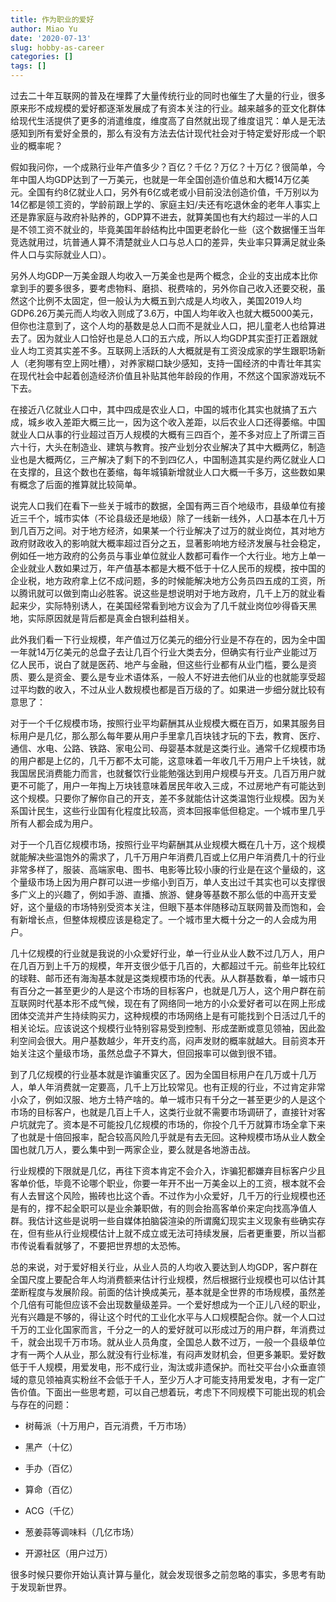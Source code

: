 ```yaml
---
title: 作为职业的爱好
author: Miao Yu
date: '2020-07-13'
slug: hobby-as-career
categories: []
tags: []
---
```


过去二十年互联网的普及在埋葬了大量传统行业的同时也催生了大量的行业，很多原来形不成规模的爱好都逐渐发展成了有资本关注的行业。越来越多的亚文化群体给现代生活提供了更多的消遣维度，维度高了自然就出现了维度诅咒：单人是无法感知到所有爱好全景的，那么有没有方法去估计现代社会对于特定爱好形成一个职业的概率呢？

假如我问你，一个成熟行业年产值多少？百亿？千亿？万亿？十万亿？很简单，今年中国人均GDP达到了一万美元，也就是一年全国创造价值总和大概14万亿美元。全国有约8亿就业人口，另外有6亿或老或小目前没法创造价值，千万别以为14亿都是领工资的，学龄前跟上学的、家庭主妇/夫还有吃退休金的老年人事实上还是靠家庭与政府补贴养的，GDP算不进去，就算美国也有大约超过一半的人口是不领工资不就业的，毕竟美国年龄结构比中国更老龄化一些（这个数据懂王当年竞选就用过，坑普通人算不清楚就业人口与总人口的差异，失业率只算满足就业条件人口与实际就业人口）。

另外人均GDP一万美金跟人均收入一万美金也是两个概念，企业的支出成本比你拿到手的要多很多，要考虑物料、磨损、税费啥的，另外你自己收入还要交税，虽然这个比例不太固定，但一般认为大概五到六成是人均收入，美国2019人均GDP6.26万美元而人均收入则成了3.6万，中国人均年收入也就大概5000美元，但你也注意到了，这个人均的基数是总人口而不是就业人口，把儿童老人也给算进去了。因为就业人口恰好也是总人口的五六成，所以人均GDP其实歪打正着跟就业人均工资其实差不多。互联网上活跃的人大概就是有工资没成家的学生跟职场新人（老狗哪有空上网吐槽），对养家糊口缺少感知，支持一国经济的中青壮年其实在现代社会中起着创造经济价值且补贴其他年龄段的作用，不然这个国家游戏玩不下去。

在接近八亿就业人口中，其中四成是农业人口，中国的城市化其实也就搞了五六成，城乡收入差距大概三比一，因为这个收入差距，以后农业人口还得萎缩。中国就业人口从事的行业超过百万人规模的大概有三四百个，差不多对应上了所谓三百六十行，大头在制造业、建筑与教育。按产业划分农业解决了其中大概两亿，制造业也是大概两亿，三产解决了剩下的不到四亿人，中国制造其实是约两亿就业人口在支撑的，且这个数也在萎缩，每年城镇新增就业人口大概一千多万，这些数如果有概念了后面的推算就比较简单。

说完人口我们在看下一些关于城市的数据，全国有两三百个地级市，县级单位有接近三千个，城市实体（不论县级还是地级）除了一线新一线外，人口基本在几十万到几百万之间。对于地方经济，如果某一个行业解决了过万的就业岗位，其对地方政府财政收入的影响就大概率超过百分之五，显著影响地方经济发展与社会稳定，例如任一地方政府的公务员与事业单位就业人数都可看作一个大行业。地方上单一企业就业人数如果过万，年产值基本都是大概不低于十亿人民币的规模，按中国的企业税，地方政府拿上亿不成问题，多的时候能解决地方公务员四五成的工资，所以腾讯就可以做到南山必胜客。说这些是想说明对于地方政府，几千上万的就业看起来少，实际特别诱人，在美国经常看到地方议会为了几千就业岗位吵得昏天黑地，实际原因就是背后都是真金白银利益相关。

此外我们看一下行业规模，年产值过万亿美元的细分行业是不存在的，因为全中国一年就14万亿美元的总盘子去让几百个行业大类去分，但确实有行业产业能过万亿人民币，说白了就是医药、地产与金融，但这些行业都有从业门槛，要么是资质、要么是资金、要么是专业术语体系，一般人不好进去他们从业的也就能享受超过平均数的收入，不过从业人数规模也都是百万级的了。如果进一步细分就比较有意思了：

对于一个千亿规模市场，按照行业平均薪酬其从业规模大概在百万，如果其服务目标用户是几亿，那么那么每年要从用户手里拿几百块钱才玩的下去，教育、医疗、通信、水电、公路、铁路、家电公司、母婴基本就是这类行业。通常千亿规模市场的用户都是上亿的，几千万都不太可能，这意味着一年收几千万用户上千块钱，就我国居民消费能力而言，也就餐饮行业能勉强达到用户规模与开支。几百万用户就更不可能了，用户一年掏上万块钱意味着居民年收入三成，不过房地产有可能达到这个规模。只要你了解你自己的开支，差不多就能估计这类温饱行业规模。因为关系国计民生，这些行业国有化程度比较高，资本回报率低但稳定。一个城市里几乎所有人都会成为用户。

对于一个几百亿规模市场，按照行业平均薪酬其从业规模大概在几十万，这个规模就能解决些温饱外的需求了，几千万用户年消费几百或上亿用户年消费几十的行业非常多样了，服装、高端家电、图书、电影等比较小康的行业是在这个量级的，这个量级市场上因为用户群可以进一步缩小到百万，单人支出过千其实也可以支撑很多广义上的兴趣了，例如手游、直播、旅游、健身等基数不那么低的中高开支爱好，这个量级的市场特别受资本关注，但眼下基本伴随移动互联网普及而饱和，会有新增长点，但整体规模应该是稳定了。一个城市里大概十分之一的人会成为用户。

几十亿规模的行业就是我说的小众爱好行业，单一行业从业人数不过几万人，用户在几百万到上千万的规模，年开支很少低于几百的，大都超过千元。前些年比较红的球鞋、邮币还有海淘基本就是这类规模市场的代表。从人群基数看，单一城市只有百分之一甚至更少的人是这个市场的目标客户，也就是几万人，这个用户群在前互联网时代基本形不成气候，现在有了网络同一地方的小众爱好者可以在网上形成团体交流并产生持续购买力，这种规模的市场网络上是有可能找到个日活过几千的相关论坛。应该说这个规模行业特别容易受到控制、形成垄断或意见领袖，因此盈利空间会很大。用户基数越少，年开支约高，闷声发财的概率就越大。目前资本开始关注这个量级市场，虽然总盘子不算大，但回报率可以做到很不错。

到了几亿规模的行业基本就是诈骗重灾区了。因为全国目标用户在几万或十几万人，单人年消费就一定要高，几千上万比较常见。也有正规的行业，不过肯定非常小众了，例如汉服、地方土特产啥的。单一城市只有千分之一甚至更少的人是这个市场的目标客户，也就是几百上千人，这类行业就不需要市场调研了，直接针对客户坑就完了。资本是不可能投几亿规模的市场的，你投个几千万就算市场全拿下来了也就是十倍回报率，配合较高风险几乎就是有去无回。这种规模市场从业人数全国也就几万人，要么集中到一两家企业，要么就是各地游击战。

行业规模的下限就是几亿，再往下资本肯定不会介入，诈骗犯都嫌弃目标客户少且客单价低，毕竟不论哪个职业，你要一年开不出一万美金以上的工资，根本就不会有人去冒这个风险，搬砖也比这个香。不过作为小众爱好，几千万的行业规模也还是有的，撑不起全职可以是业余兼职做，有的则会抬高客单价来定向找高净值人群。我估计这些是说明一些自媒体拍脑袋渲染的所谓魔幻现实主义现象有些确实存在，但有些从行业规模估计上就不成立或无法可持续发展，后者更重要，所以当都市传说看看就够了，不要把世界想的太恐怖。

总的来说，对于爱好相关行业，从业人员的人均收入要达到人均GDP，客户群在全国尺度上要配合年人均消费额来估计行业规模，然后根据行业规模也可以估计其垄断程度与发展阶段。前面的估计换成美元，基本就是全世界的市场规模，虽然差个几倍有可能但应该不会出现数量级差异。一个爱好想成为一个正儿八经的职业，光有兴趣是不够的，得让这个时代的工业化水平与人口规模配合你。就一个人口过千万的工业化国家而言，千分之一的人的爱好就可以形成过万的用户群，年消费过千，就会出现千万市场。就从业人员角度，全国总人数不过万，一般一个县级单位才有一两个人从业，那么就没有行业标准，有闷声发财机会，但更多兼职。爱好数低于千人规模，用爱发电，形不成行业，淘汰或非遗保护。而社交平台小众垂直领域的意见领袖真实粉丝不会低于千人，至少万人才可能支持用爱发电，才有一定广告价值。下面出一些思考题，可以自己想着玩，考虑下不同规模下可能出现的机会与存在的问题：

- 树莓派（十万用户，百元消费，千万市场）

- 黑产（十亿）

- 手办（百亿）

- 算命（百亿）

- ACG（千亿）

- 葱姜蒜等调味料（几亿市场）

- 开源社区（用户过万）

很多时候只要你开始认真计算与量化，就会发现很多之前忽略的事实，多思考有助于发现新世界。
